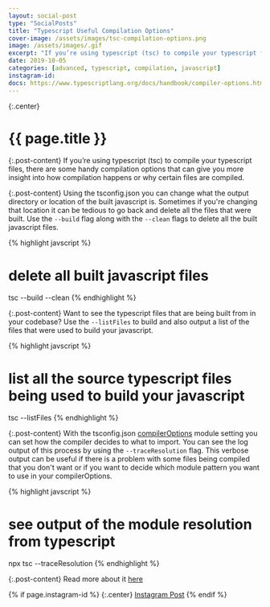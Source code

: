 ```yaml
---
layout: social-post
type: "SocialPosts"
title: "Typescript Useful Compilation Options"
cover-image: /assets/images/tsc-compilation-options.png
image: /assets/images/.gif
excerpt: "If you’re using typescript (tsc) to compile your typescript files, there are some handy compilation options that can give you more insight into how compilation happens or why certain files are compiled."
date: 2019-10-05
categories: [advanced, typescript, compilation, javascript]
instagram-id:
docs: https://www.typescriptlang.org/docs/handbook/compiler-options.html
---
```

{:.center}
# {{ page.title }}

{:.post-content}
If you’re using typescript (tsc) to compile your typescript files, there are
some handy compilation options that can give you more insight into how compilation happens or why certain files are compiled.

{:.post-content}
Using the tsconfig.json you can change what the output directory or location
of the built javascript is. Sometimes if you're changing that location it can
be tedious to go back and delete all the files that were built. Use the `--build`
flag along with the `--clean` flags to delete all the built javascript files.

{% highlight javscript %}
# delete all built javascript files
tsc --build --clean
{% endhighlight %}

{:.post-content}
Want to see the typescript files that are being built from in your codebase?
Use the `--listFiles` to build and also output a list of the files that were used
to build your javascript.

{% highlight javscript %}
# list all the source typescript files being used to build your javascript
tsc --listFiles
{% endhighlight %}

{:.post-content}
With the tsconfig.json <a href="https://www.typescriptlang.org/docs/handbook/tsconfig-json.html" target="_blank">compilerOptions</a>
module setting you can set how the compiler decides to what to import. You can see
the log output of this process by using the `--traceResolution` flag. This verbose
output can be useful if there is a problem with some files being compiled that you
don't want or if you want to decide which module pattern you want to use in your
compilerOptions.

{% highlight javscript %}
# see output of the module resolution from typescript
npx tsc --traceResolution
{% endhighlight %}

{:.post-content}
Read more about it <a href="{{page.docs}}" target="_blank">here</a>

{% if page.instagram-id %}
{:.center}
<a class="insta-link" href="https://www.instagram.com/p/{{page.instagram-id}}" target="_blank">Instagram Post</a>
{% endif %}

